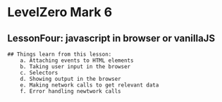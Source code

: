 # LevelZero Mark 6

## LessonFour: javascript in browser or vanillaJS

```
## Things learn from this lesson:
    a. Attaching events to HTML elements
    b. Taking user input in the browser
    c. Selectors
    d. Showing output in the browser
    e. Making network calls to get relevant data
    f. Error handling newtwork calls
```


